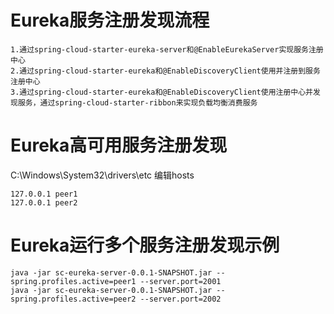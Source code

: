 # Eureka服务注册发现流程
```
1.通过spring-cloud-starter-eureka-server和@EnableEurekaServer实现服务注册中心
2.通过spring-cloud-starter-eureka和@EnableDiscoveryClient使用并注册到服务注册中心
3.通过spring-cloud-starter-eureka和@EnableDiscoveryClient使用注册中心并发现服务，通过spring-cloud-starter-ribbon来实现负载均衡消费服务
```
# Eureka高可用服务注册发现

C:\Windows\System32\drivers\etc 编辑hosts
```
127.0.0.1 peer1
127.0.0.1 peer2
```
# Eureka运行多个服务注册发现示例
```
java -jar sc-eureka-server-0.0.1-SNAPSHOT.jar --spring.profiles.active=peer1 --server.port=2001
java -jar sc-eureka-server-0.0.1-SNAPSHOT.jar --spring.profiles.active=peer2 --server.port=2002
```

